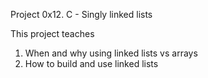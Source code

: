 Project 0x12. C - Singly linked lists

This project teaches

1. When and why using linked lists vs arrays
2. How to build and use linked lists
